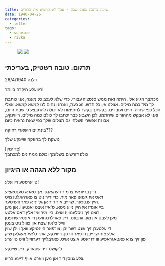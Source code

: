 ```yaml
---
title: שיינה כותבת בערב שבת - אבל לא תחטיא את ההורים
date: 1940-04-26
categories:
  - letter
tags:
  - scheine
  - rivka
---
```


<figure class="half">
    <a  href="/pupko-papers/assets/images/1940-04-26-content.jpg">
    <img src="/pupko-papers/assets/images/1940-04-26-content.jpg"></a>
    <a  href="/pupko-papers/assets/images/1940-04-26-addresses.jpg">
    <img src="/pupko-papers/assets/images/1940-04-26-addresses.jpg"></a>
</figure>

## תרגום: טובה רשטיק, בעריכתי

וילנה 26/4/1940

ריוועלע היקרה ביותר!

מכתבך הגיע אלי. היתה זאת ממש סנסציה עבורי.
כדי שלא לעכב כל מענה, אני כותבת לך מיד כמה מילים.
אצלנו אין כל חדש. חג כעת, ואנחנו נחים לנו קמעא קמעא.
אצלי הכל כפי שהיה. חיים ועובדים.
בקשתך בקשר לחתימות לא יכולה להתבצע כי שבת היום,
ואני לא אבקש מההורים שיחתמו.
לכן השבוע כבר יכתבו לך כולם כמה מילים.
ריווינקע, אם זה אפשרי תשלחי גם תצלום שלך כפי שאת נראית כיום

בינתיים הישארי רחוקה???

נושקת לך בחוזקה שיינקע שלך

[צד ימין]  
כולם דורשים בשלומך וכולם ממתינים למכתבך

## מקור ללא הגהה או היגיון

טייערסטע ריוועלע!

דיין בריוו איז צו מיר דערגאנגן. אך סארא סענסאציע  
דאס איז געווען פאר מיר. כדי דיר ניט צו פארהאלטן מיט  
היין ענטפער. שרייב איך דיר אן גלייך א פאר ווערטער.  
ביי אונדז איז היין נייע ניטא. ס'איז איצט יאנטעוו. און מען  
רוצט זיך ביסלענווייז אויס. ביי מיר איז אלץ דאס אלטע.  
מען לעבט און מען ארבעט. דיין פארלרנג וועגן די אונטירשרופטן  
ווייל ס'איז שבת און כווול ניט בעטן  
די עלטערן זיך אונטירשרייבן. צורפאר היינטיקע וואך ווילן שוין  
אלע צור שרייבן דו פאר וורטן. ריווינקע, אויך ס'איז מעגלען שיק  
פון זיך צו א פאטאגראפיע ווו דו זעסט אוצט אויס. פארבלייך דערווייל וויט טייערע  

כ'קושט דיר שטארק, דיין שיינקע

אלע גנוסן דיר און מען ווארט אויף דיינע בריוו.
